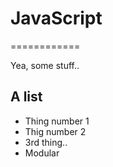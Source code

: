 # JavaScript
============

Yea, some stuff..

## A list
- Thing number 1
- Thig number 2
- 3rd thing..
- Modular
